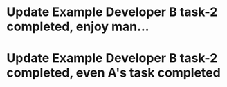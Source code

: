 
# Update Example Developer B task-2 completed, enjoy man...
# Update Example Developer B task-2 completed,  even A's task completed
